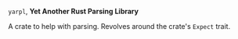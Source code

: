 `yarpl`, **Yet Another Rust Parsing Library**

A crate to help with parsing. Revolves around the crate's `Expect` trait.
